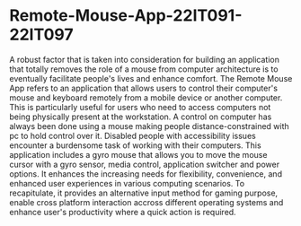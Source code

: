 # Remote-Mouse-App-22IT091-22IT097
A robust factor that is taken into consideration for building an application that totally removes the role of a mouse from computer architecture is to eventually facilitate people's lives and enhance comfort. The Remote Mouse App refers to an application that allows users to control their computer's mouse and keyboard remotely from a mobile device or another computer. This is particularly useful for users who need to access computers not being physically present at the workstation. A control on computer has always been done using a mouse making people distance-constrained with pc to hold control over it. Disabled people with accessibility issues encounter a burdensome task of working with their computers. This application includes a gyro mouse that allows you to move the mouse cursor with a gyro sensor, media control, application switcher and power options. It enhances the increasing needs for flexibility, convenience, and enhanced user experiences in various computing scenarios. To recapitulate, it provides an alternative input method for gaming purpose, enable cross platform interaction accross different operating systems and enhance user's productivity where a quick action is required. 
